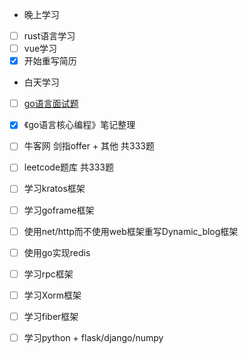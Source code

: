 + 晚上学习

- [ ] rust语言学习
- [ ] vue学习
- [x] 开始重写简历

+ 白天学习

- [ ] [go语言面试题](https://www.topgoer.cn/docs/gomianshiti/mian1)
- [x] 《go语言核心编程》笔记整理
- [ ] 牛客网 剑指offer + 其他 共333题
- [ ] leetcode题库 共333题
- [ ] 学习kratos框架
- [ ] 学习goframe框架
- [ ] 使用net/http而不使用web框架重写Dynamic_blog框架
- [ ] 使用go实现redis
- [ ] 学习rpc框架
- [ ] 学习Xorm框架
- [ ] 学习fiber框架
- [ ] 学习python + flask/django/numpy

